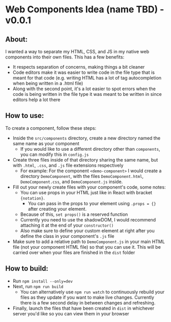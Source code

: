 # Web Components Idea (name TBD) - v0.0.1

## About:
I wanted a way to separate my HTML, CSS, and JS in my native web components into their own files. This has a few benefits:
- It respects separation of concerns, making things a bit cleaner
- Code editors make it was easier to write code in the file type that is meant for that code (e.g. writing HTML has a lot of tag autocompletion when being written in a .html file)
- Along with the second point, it's a lot easier to spot errors when the code is being written in the file type it was meant to be written in since editors help a lot there

## How to use:

To create a component, follow these steps:
- Inside the `src/components` directory, create a new directory named the same name as your component
  - If you would like to use a different directory other than `components`, you can modify this in `config.js`
- Create three files inside of that directory sharing the same name, but with `.html`, `.css`, and `.js` file extensions respectively
  - For example: For the component `<demo-component>` I would create a directory `DemoComponent`, with the files `DemoComponent.html`, `DemoComponent.css`, and `DemoComponent.js` inside.
- Fill out your newly create files with your component's code, some notes:
  - You can use props in your HTML just like in React with bracket `{notation}`.
    - You can pass in the props to your element using `.props = {}` after creating your element.
  - Because of this, `set props()` is a reserved function
  - Currently you need to use the shadowDOM, I would recommend attaching it at the end of your `constructor()`
  - Also make sure to define your custom element at right after you define the class in your component's `.js` file
- Make sure to add a relative path to `DemoComponent.js` in your main HTML file (not your component HTML file) so that you can use it. This will be carried over when your files are finished in the `dist` folder


## How to build:
- Run `npm install --only=dev`
- Next, run `npm run build`
  - You can alternatively use `npm run watch` to continuously rebuild your files as they update if you want to make live changes. Currently there is a few second delay in between changes and refreshing.
- Finally, launch the files that have been created in `dist` in whichever server you'd like so you can view them in your browser
